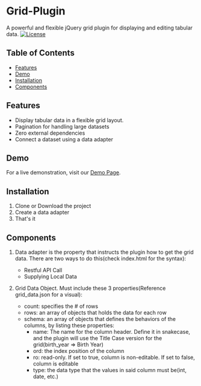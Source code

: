 # Grid-Plugin

A powerful and flexible jQuery grid plugin for displaying and editing tabular data.
[![License](https://img.shields.io/badge/License-MIT-blue.svg)](LICENSE)

## Table of Contents

- [Features](#features)
- [Demo](#demo)
- [Installation](#installation)
- [Components](#components)

## Features

- Display tabular data in a flexible grid layout.
- Pagination for handling large datasets
- Zero external dependencies
- Connect a dataset using a data adapter
  
## Demo

For a live demonstration, visit our [Demo Page](https://global-virtual-networks.github.io/Grid-Plugin/).

## Installation
1. Clone or Download the project
2. Create a data adapter
3. That's it

## Components

1. Data adapter is the property that instructs the plugin how to get the grid data. There are two ways to do this(check index.html for the syntax):
    - Restful API Call
    - Supplying Local Data
      
2. Grid Data Object. Must include these 3 properties(Reference grid_data.json for a visual):
   - count: specifies the # of rows
   - rows: an array of objects that holds the data for each row
   - schema: an array of objects that defines the behaviors of the columns, by listing these properties:
     - name: The name for the column header. Define it in snakecase, and the plugin will use the Title Case version for the grid(birth_year => Birth Year)
     - ord: the index position of the column
     - ro: read-only. If set to true, column is non-editable. If set to false, column is editable
     - type: the data type that the values in said column must be(int, date, etc.)



